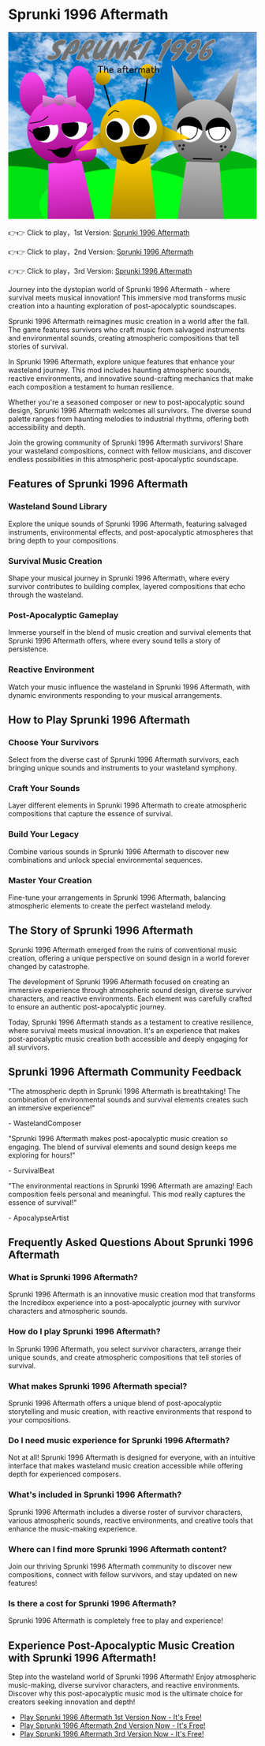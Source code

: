 # Sprunki 1996 Aftermath

![Sprunki 1996 Aftermath](https://raw.githubusercontent.com/sprunkiscrunkly/sprunki-1996-aftermath/refs/heads/main/sprunki-1996-aftermath.png "Sprunki 1996 Aftermath")

👉👉 Click to play，1st Version: [Sprunki 1996 Aftermath](https://sprunksters.com/sprunki-1996-aftermath/ "Sprunki 1996 Aftermath")

👉👉 Click to play，2nd Version: [Sprunki 1996 Aftermath](https://sprunkiscrunkly.com/sprunki-1996-aftermath/ "Sprunki 1996 Aftermath")

👉👉 Click to play，3rd Version: [Sprunki 1996 Aftermath](https://sprunkipyramixed.com/sprunki-1996-aftermath/ "Sprunki 1996 Aftermath")

Journey into the dystopian world of Sprunki 1996 Aftermath - where survival meets musical innovation! This immersive mod transforms music creation into a haunting exploration of post-apocalyptic soundscapes.

Sprunki 1996 Aftermath reimagines music creation in a world after the fall. The game features survivors who craft music from salvaged instruments and environmental sounds, creating atmospheric compositions that tell stories of survival.

In Sprunki 1996 Aftermath, explore unique features that enhance your wasteland journey. This mod includes haunting atmospheric sounds, reactive environments, and innovative sound-crafting mechanics that make each composition a testament to human resilience.

Whether you're a seasoned composer or new to post-apocalyptic sound design, Sprunki 1996 Aftermath welcomes all survivors. The diverse sound palette ranges from haunting melodies to industrial rhythms, offering both accessibility and depth.

Join the growing community of Sprunki 1996 Aftermath survivors! Share your wasteland compositions, connect with fellow musicians, and discover endless possibilities in this atmospheric post-apocalyptic soundscape.

## Features of Sprunki 1996 Aftermath

### Wasteland Sound Library

Explore the unique sounds of Sprunki 1996 Aftermath, featuring salvaged instruments, environmental effects, and post-apocalyptic atmospheres that bring depth to your compositions.

### Survival Music Creation

Shape your musical journey in Sprunki 1996 Aftermath, where every survivor contributes to building complex, layered compositions that echo through the wasteland.

### Post-Apocalyptic Gameplay

Immerse yourself in the blend of music creation and survival elements that Sprunki 1996 Aftermath offers, where every sound tells a story of persistence.

### Reactive Environment

Watch your music influence the wasteland in Sprunki 1996 Aftermath, with dynamic environments responding to your musical arrangements.

## How to Play Sprunki 1996 Aftermath

### Choose Your Survivors

Select from the diverse cast of Sprunki 1996 Aftermath survivors, each bringing unique sounds and instruments to your wasteland symphony.

### Craft Your Sounds

Layer different elements in Sprunki 1996 Aftermath to create atmospheric compositions that capture the essence of survival.

### Build Your Legacy

Combine various sounds in Sprunki 1996 Aftermath to discover new combinations and unlock special environmental sequences.

### Master Your Creation

Fine-tune your arrangements in Sprunki 1996 Aftermath, balancing atmospheric elements to create the perfect wasteland melody.

## The Story of Sprunki 1996 Aftermath

Sprunki 1996 Aftermath emerged from the ruins of conventional music creation, offering a unique perspective on sound design in a world forever changed by catastrophe.

The development of Sprunki 1996 Aftermath focused on creating an immersive experience through atmospheric sound design, diverse survivor characters, and reactive environments. Each element was carefully crafted to ensure an authentic post-apocalyptic journey.

Today, Sprunki 1996 Aftermath stands as a testament to creative resilience, where survival meets musical innovation. It's an experience that makes post-apocalyptic music creation both accessible and deeply engaging for all survivors.

## Sprunki 1996 Aftermath Community Feedback

"The atmospheric depth in Sprunki 1996 Aftermath is breathtaking! The combination of environmental sounds and survival elements creates such an immersive experience!"

\- WastelandComposer

"Sprunki 1996 Aftermath makes post-apocalyptic music creation so engaging. The blend of survival elements and sound design keeps me exploring for hours!"

\- SurvivalBeat

"The environmental reactions in Sprunki 1996 Aftermath are amazing! Each composition feels personal and meaningful. This mod really captures the essence of survival!"

\- ApocalypseArtist

## Frequently Asked Questions About Sprunki 1996 Aftermath

### What is Sprunki 1996 Aftermath?

Sprunki 1996 Aftermath is an innovative music creation mod that transforms the Incredibox experience into a post-apocalyptic journey with survivor characters and atmospheric sounds.

### How do I play Sprunki 1996 Aftermath?

In Sprunki 1996 Aftermath, you select survivor characters, arrange their unique sounds, and create atmospheric compositions that tell stories of survival.

### What makes Sprunki 1996 Aftermath special?

Sprunki 1996 Aftermath offers a unique blend of post-apocalyptic storytelling and music creation, with reactive environments that respond to your compositions.

### Do I need music experience for Sprunki 1996 Aftermath?

Not at all! Sprunki 1996 Aftermath is designed for everyone, with an intuitive interface that makes wasteland music creation accessible while offering depth for experienced composers.

### What's included in Sprunki 1996 Aftermath?

Sprunki 1996 Aftermath includes a diverse roster of survivor characters, various atmospheric sounds, reactive environments, and creative tools that enhance the music-making experience.

### Where can I find more Sprunki 1996 Aftermath content?

Join our thriving Sprunki 1996 Aftermath community to discover new compositions, connect with fellow survivors, and stay updated on new features!

### Is there a cost for Sprunki 1996 Aftermath?

Sprunki 1996 Aftermath is completely free to play and experience!

## Experience Post-Apocalyptic Music Creation with Sprunki 1996 Aftermath!

Step into the wasteland world of Sprunki 1996 Aftermath! Enjoy atmospheric music-making, diverse survivor characters, and reactive environments. Discover why this post-apocalyptic music mod is the ultimate choice for creators seeking innovation and depth!

- [Play Sprunki 1996 Aftermath 1st Version Now - It's Free!](https://sprunksters.com/sprunki-1996-aftermath/)
- [Play Sprunki 1996 Aftermath 2nd Version Now - It's Free!](https://sprunkiscrunkly.com/sprunki-1996-aftermath/)
- [Play Sprunki 1996 Aftermath 3rd Version Now - It's Free!](https://sprunkipyramixed.com/sprunki-1996-aftermath/)
